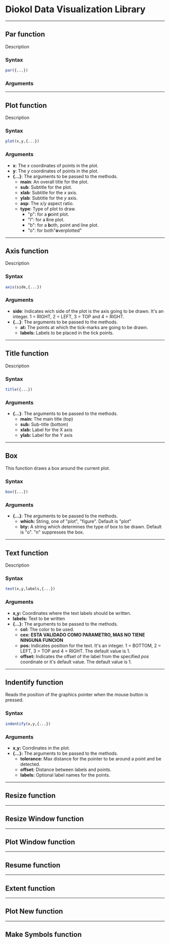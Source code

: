# Diokol Data Visualization Library
___
## Par function
Description
### Syntax
``` R
par({...})
```
### Arguments
___
## Plot function
Description
### Syntax
``` R
plot(x,y,{...})
```
### Arguments
- **x**: The _x_ coordinates of points in the plot.
- **y**: The _y_ coordinates of points in the plot.
- **{...}**: The arguments to be passed to the methods.
    - **main**: An overall title for the plot.
    - **sub**: Subtitle for the plot.
    - **xlab**: Subtitle for the _x_ axis.
    - **ylab**: Subtitle for the _y_ axis.
    - **asp**: The _x/y_ aspect ratio.
    - **type**: Type of plot to draw.
        - "p": for a **p**oint plot.
        - "l": for a **l**ine plot.
        - "b": for a **b**oth, point and line plot.
        - "o": for both"**o**verplotted" 
___
## Axis function
Description
### Syntax
``` R
axis(side,{...})
```
### Arguments
- **side**: Indicates wich side of the plot is the axis going to be drawn. It's an integer. 1 = RIGHT, 2 = LEFT, 3 = TOP and  4 = RIGHT.
- **{...}**: The arguments to be passed to the methods.
    - **at:** The points at which the tick-marks are going to be drawn.
    - **labels:** Labels to be placed in the tick points.
___
## Title function
Description
### Syntax
``` R
title({...})
```
### Arguments
- **{...}**: The arguments to be passed to the methods.
    - **main:** The main title (top) 
    - **sub:** Sub-title (bottom)
    - **xlab:** Label for the X axis
    - **ylab:** Label for the Y axis
___
## Box
This function draws a box around the current plot.
### Syntax
``` R
box({...})
```
### Arguments
- **{...}**: The arguments to be passed to the methods.
    - **which:** String, one of "plot", "figure". Default is "plot"
    - **bty:** A string which determines the type of box to be drawn. Default is "o". "n" suppresses the box.
___
## Text function
Description
### Syntax
``` R
text(x,y,labels,{...})
```
### Arguments
- **x,y:** Coordinates where the text labels should be written.
- **labels:** Text to be written    
- **{...}:** The arguments to be passed to the methods.
    - **col:** The color to be used.
    - **cex:** **ESTA VALIDADO COMO PARAMETRO, MAS NO TIENE NINGUNA FUNCION**
    - **pos:** Indicates position for the text. It's an integer. 1 = BOTTOM, 2 = LEFT, 3 = TOP and  4 = RIGHT. The default value is 1.
    - **offset:** Indicates the offset of the label from the specified *pos* coordinate or it's default value. The default value is 1.
___
## Indentify function
Reads the position of the graphics pointer when the mouse button is pressed. 
### Syntax
``` R
indentify(x,y,{...})
```
### Arguments
- **x,y:** Corrdinates in the plot.
- **{...}:** The arguments to be passed to the methods.
    - **tolerance:** Max distance for the pointer to be around a point and be detected.
    - **offset:** Distance between labels and points.
    - **labels:** Optional label names for the points.
___
## Resize function
___
## Resize Window function
___
## Plot Window function
___
## Resume function
___
## Extent function
___
## Plot New function
___ 
## Make Symbols function


